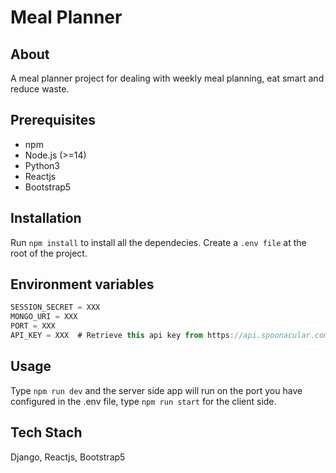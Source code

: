 # Meal Planner
## About
A meal planner project for dealing with weekly meal planning, eat smart and reduce waste.

## Prerequisites
* npm
* Node.js (>=14)
* Python3
* Reactjs
* Bootstrap5


## Installation
Run `npm install` to install all the dependecies.
Create a `.env file` at the root of the project.

## Environment variables
```javascript
SESSION_SECRET = XXX    
MONGO_URI = XXX  
PORT = XXX  
API_KEY = XXX  # Retrieve this api key from https://api.spoonacular.com
```

## Usage
Type `npm run dev` and the server side app will run on the port you have configured in the .env file, type `npm run start` for the client side.

## Tech Stach
Django, Reactjs, Bootstrap5
